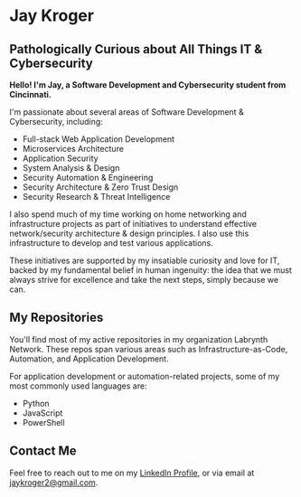 # Jay Kroger

## Pathologically Curious about All Things IT & Cybersecurity

<b>Hello! I'm Jay, a Software Development and Cybersecurity student from Cincinnati. </b>

I'm passionate about several areas of Software Development & Cybersecurity, including:
- Full-stack Web Application Development
- Microservices Architecture
- Application Security
- System Analysis & Design
- Security Automation & Engineering
- Security Architecture & Zero Trust Design
- Security Research & Threat Intelligence

I also spend much of my time working on home networking and infrastructure projects as part of initiatives to understand effective network/security architecture & design principles. I also use this infrastructure to develop and test various applications.

These initiatives are supported by my insatiable curiosity and love for IT, backed by my fundamental belief in human ingenuity: the idea that we must always strive for excellence and take the next steps, simply because we can.

## My Repositories

You'll find most of my active repositories in my organization Labrynth Network. These repos span various areas such as Infrastructure-as-Code, Automation, and Application Development.

For application development or automation-related projects, some of my most commonly used languages are:
- Python
- JavaScript
- PowerShell

## Contact Me

Feel free to reach out to me on my [LinkedIn Profile](https://www.linkedin.com/in/jay-kroger-29500524a/), or via email at jaykroger2@gmail.com.
